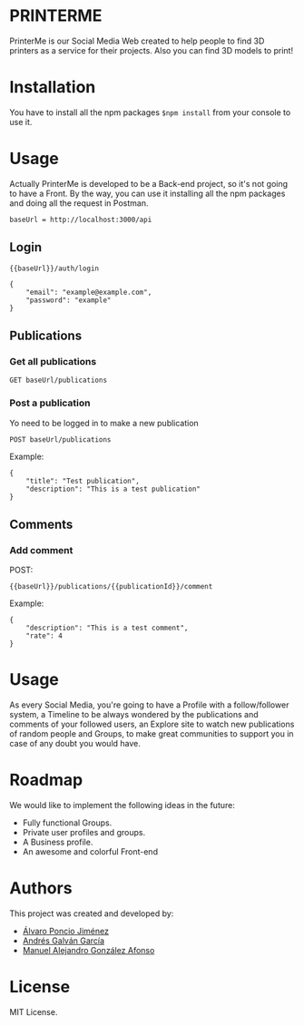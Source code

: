 
# PRINTERME 

PrinterMe is our Social Media Web created to help people to find 3D printers as a service for their projects. Also you can find 3D models to print!

# Installation

You have to install all the npm packages ```$npm install``` from your console to use it.

# Usage

Actually PrinterMe is developed to be a Back-end project, so it's not going to have a Front. By the way, you can use it installing all the npm packages and doing all the request in Postman.

```
baseUrl = http://localhost:3000/api
```
## Login
```
{{baseUrl}}/auth/login
```
```
{
    "email": "example@example.com",
    "password": "example"
}
```

## Publications

### Get all publications
```
GET baseUrl/publications
```
### Post a publication
Yo need to be logged in to make a new publication
```
POST baseUrl/publications
```
Example:
```
{
    "title": "Test publication",
    "description": "This is a test publication"
}
```
## Comments
### Add comment
POST:
```
{{baseUrl}}/publications/{{publicationId}}/comment
```
Example:
```
{
    "description": "This is a test comment",
    "rate": 4
}
```
# Usage

As every Social Media, you're going to have a Profile with a follow/follower system, a Timeline to be always wondered by the publications and comments of your followed users, an Explore site to watch new publications of random people and Groups, to make great communities to support you in case of any doubt you would have.

# Roadmap

We would like to implement the following ideas in the future:
* Fully functional Groups.
* Private user profiles and groups.
* A Business profile.
* An awesome and colorful Front-end

# Authors

This project was created and developed by:
- [Álvaro Poncio Jiménez](https://github.com/aponcio)
- [Andrés Galván García](https://github.com/Adexuz7)
- [Manuel Alejandro González Afonso](https://github.com/ManuYuzu)

# License

MIT License.
